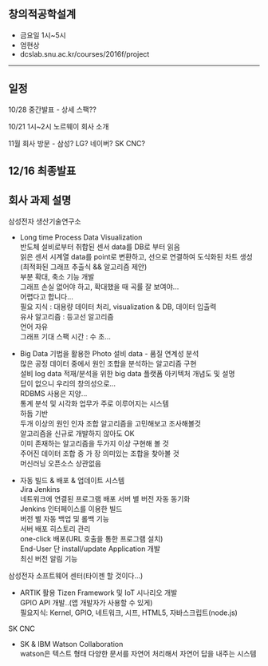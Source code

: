 ## 창의적공학설계
- 금요일 1시~5시
- 엄현상
- dcslab.snu.ac.kr/courses/2016f/project
---
## 일정
10/28 중간발표 - 상세 스팩??

10/21 1시~2시 노르웨이 회사 소개

11월 회사 방문 - 삼성? LG? 네이버? SK CNC?

12/16 최종발표
---
## 회사 과제 설명
삼성전자 생산기술연구소  
- Long time Process Data Visualization  
  반도체 설비로부터 취합된 센서 data를 DB로 부터 읽음  
  읽은 센서 시계열 data를 point로 변환하고, 선으로 연결하여 도식화된 차트 생성  
  (최적화된 그래프 추출식 && 알고리즘 제안)  
  부분 확대, 축소 기능 개발  
  그래프 손실 없어야 하고, 확대했을 때 곡률 잘 보여야...  
  어렵다고 합니다...  
  필요 지식 : 대용량 데이터 처리, visualization & DB, 데이터 입출력  
  유사 알고리즘 : 등고선 알고리즘  
  언어 자유  
  그래프 기대 스팩 시간 : 수 초...  

- Big Data 기법을 활용한 Photo 설비 data - 품질 연계성 분석  
  많은 공정 데이터 중에서 원인 조합을 분석하는 알고리즘 구현  
  설비 log data 적재/분석을 위한 big data 플랫폼 아키텍처 개념도 및 설명  
  답이 없으니 우리의 창의성으로...  
  RDBMS 사용은 지양...  
  통계 분석 및 시각화 업무가 주로 이루어지는 시스템  
  하둡 기반  
  두개 이상의 원인 인자 조합 알고리즘을 고민해보고 조사해볼것  
  알고리즘을 신규로 개발하지 않아도 OK  
  이미 존재하는 알고리즘을 두가지 이상 구현해 볼 것  
  주어진 데이터 조합 중 가 장 의미있는 조합을 찾아볼 것  
  머신러닝 오픈소스 상관없음  

- 자동 빌드 & 배포 & 업데이트 시스템  
  Jira Jenkins  
  네트워크에 연결된 프로그램 배포 서버 별 버전 자동 동기화  
  Jenkins 인터페이스를 이용한 빌드  
  버전 별 자동 백업 및 롤백 기능  
  서버 배포 히스토리 관리  
  one-click 배포(URL 호출을 통한 프로그램 설치)  
  End-User 단 install/update Application 개발  
  최신 버전 알림 기능  

삼성전자 소프트웨어 센터(타이젠 할 것이다...)  
- ARTIK 활용 Tizen Framework 및 IoT 시나리오 개발  
  GPIO API 개발..(앱 개발자가 사용할 수 있게)  
  필요지식: Kernel, GPIO, 네트워크, 시프, HTML5, 자바스크립트(node.js)  

SK CNC  
- SK & IBM Watson Collaboration  
  watson은 텍스트 형태 다양한 문서를 자연어 처리해서 자연어 답을 내주는 시스템  
  



